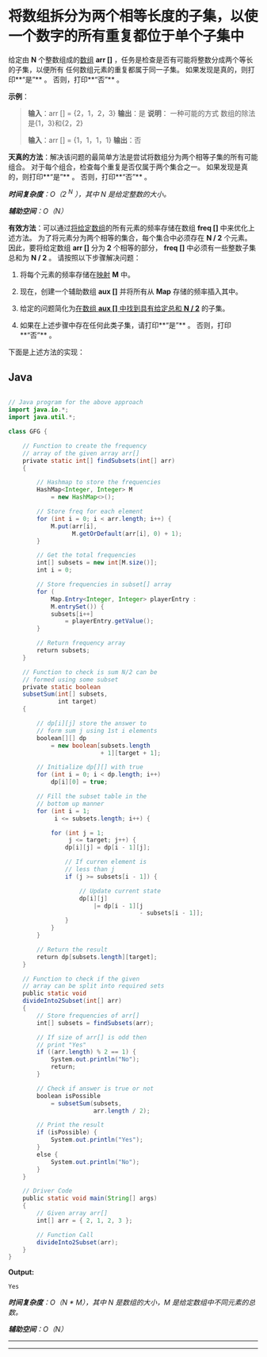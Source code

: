 # 将数组拆分为两个相等长度的子集，以使一个数字的所有重复都位于单个子集中

给定由 **N** 个整数组成的[数组](https://www.geeksforgeeks.org/introduction-to-arrays/) **arr []** ，任务是检查是否有可能将整数分成两个等长的子集，以便所有 任何数组元素的重复都属于同一子集。 如果发现是真的，则打印**“是”** 。 否则，打印**“否”** 。

**示例**：

> **输入**：arr [] = {2，1，2，3}
> **输出**：是
> **说明**：
> 一种可能的方式 数组的除法是{1，3}和{2，2}
> 
> **输入**：arr [] = {1，1，1，1}
> **输出**：否

**天真的方法**：解决该问题的最简单方法是尝试将数组分为两个相等子集的所有可能组合。 对于每个组合，检查每个重复是否仅属于两个集合之一。 如果发现是真的，则打印**“是”** 。 否则，打印**“否”** 。

***时间复杂度**：O（2 <sup>N</sup> ），其中 N 是给定整数的大小。*

***辅助空间**：O（N）*

**有效方法**：可以通过[将给定数组](https://www.geeksforgeeks.org/counting-frequencies-of-array-elements/)的所有元素的频率存储在数组 **freq []** 中来优化上述方法。 为了将元素分为两个相等的集合，每个集合中必须存在 **N / 2** 个元素。 因此，要将给定数组 **arr []** 分为 **2** 个相等的部分， **freq []** 中必须有一些整数子集 总和为 **N / 2** 。 请按照以下步骤解决问题：

1.  将每个元素的频率存储在[映射](http://www.geeksforgeeks.org/map-associative-containers-the-c-standard-template-library-stl/) **M** 中。

2.  现在，创建一个辅助数组 **aux []** 并将所有从 **Map** 存储的频率插入其中。

3.  给定的问题简化为[在数组 **aux []** 中找到具有给定总和 **N / 2**](https://www.geeksforgeeks.org/subset-sum-problem-dp-25/) 的子集。

4.  如果在上述步骤中存在任何此类子集，请打印**“是”** 。 否则，打印**“否”** 。

下面是上述方法的实现：

## Java

```java

// Java program for the above approach 
import java.io.*; 
import java.util.*; 

class GFG { 

    // Function to create the frequency 
    // array of the given array arr[] 
    private static int[] findSubsets(int[] arr) 
    { 

        // Hashmap to store the frequencies 
        HashMap<Integer, Integer> M 
            = new HashMap<>(); 

        // Store freq for each element 
        for (int i = 0; i < arr.length; i++) { 
            M.put(arr[i], 
                  M.getOrDefault(arr[i], 0) + 1); 
        } 

        // Get the total frequencies 
        int[] subsets = new int[M.size()]; 
        int i = 0; 

        // Store frequencies in subset[] array 
        for ( 
            Map.Entry<Integer, Integer> playerEntry : 
            M.entrySet()) { 
            subsets[i++] 
                = playerEntry.getValue(); 
        } 

        // Return frequency array 
        return subsets; 
    } 

    // Function to check is sum N/2 can be 
    // formed using some subset 
    private static boolean
    subsetSum(int[] subsets, 
              int target) 
    { 

        // dp[i][j] store the answer to 
        // form sum j using 1st i elements 
        boolean[][] dp 
            = new boolean[subsets.length 
                          + 1][target + 1]; 

        // Initialize dp[][] with true 
        for (int i = 0; i < dp.length; i++) 
            dp[i][0] = true; 

        // Fill the subset table in the 
        // bottom up manner 
        for (int i = 1; 
             i <= subsets.length; i++) { 

            for (int j = 1; 
                 j <= target; j++) { 
                dp[i][j] = dp[i - 1][j]; 

                // If curren element is 
                // less than j 
                if (j >= subsets[i - 1]) { 

                    // Update current state 
                    dp[i][j] 
                        |= dp[i - 1][j 
                                     - subsets[i - 1]]; 
                } 
            } 
        } 

        // Return the result 
        return dp[subsets.length][target]; 
    } 

    // Function to check if the given 
    // array can be split into required sets 
    public static void
    divideInto2Subset(int[] arr) 
    { 
        // Store frequencies of arr[] 
        int[] subsets = findSubsets(arr); 

        // If size of arr[] is odd then 
        // print "Yes" 
        if ((arr.length) % 2 == 1) { 
            System.out.println("No"); 
            return; 
        } 

        // Check if answer is true or not 
        boolean isPossible 
            = subsetSum(subsets, 
                        arr.length / 2); 

        // Print the result 
        if (isPossible) { 
            System.out.println("Yes"); 
        } 
        else { 
            System.out.println("No"); 
        } 
    } 

    // Driver Code 
    public static void main(String[] args) 
    { 
        // Given array arr[] 
        int[] arr = { 2, 1, 2, 3 }; 

        // Function Call 
        divideInto2Subset(arr); 
    } 
} 

```

**Output:**

```
Yes

```

***时间复杂度**：O（N * M），其中 N 是数组的大小，M 是给定数组中不同元素的总数。*

***辅助空间**：O（N）*



* * *

* * *



